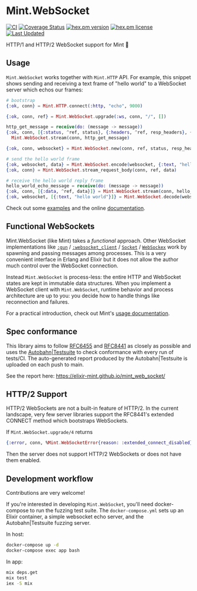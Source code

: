 # Mint.WebSocket

[![CI][ci-badge]][actions]
[![Coverage Status][coverage-badge]][coverage]
[![hex.pm version][hex-version-badge]][hex-package]
[![hex.pm license][hex-licence-badge]][licence]
[![Last Updated][last-updated-badge]][commits]

HTTP/1 and HTTP/2 WebSocket support for Mint 🌱

## Usage

`Mint.WebSocket` works together with `Mint.HTTP` API. For example,
this snippet shows sending and receiving a text frame of "hello world" to a
WebSocket server which echos our frames:

```elixir
# bootstrap
{:ok, conn} = Mint.HTTP.connect(:http, "echo", 9000)

{:ok, conn, ref} = Mint.WebSocket.upgrade(:ws, conn, "/", [])

http_get_message = receive(do: (message -> message))
{:ok, conn, [{:status, ^ref, status}, {:headers, ^ref, resp_headers}, {:done, ^ref}]} =
  Mint.WebSocket.stream(conn, http_get_message)

{:ok, conn, websocket} = Mint.WebSocket.new(conn, ref, status, resp_headers)

# send the hello world frame
{:ok, websocket, data} = Mint.WebSocket.encode(websocket, {:text, "hello world"})
{:ok, conn} = Mint.WebSocket.stream_request_body(conn, ref, data)

# receive the hello world reply frame
hello_world_echo_message = receive(do: (message -> message))
{:ok, conn, [{:data, ^ref, data}]} = Mint.WebSocket.stream(conn, hello_world_echo_message)
{:ok, websocket, [{:text, "hello world"}]} = Mint.WebSocket.decode(websocket, data)
```

Check out some [examples](./examples) and the online [documentation][hex-docs].

## Functional WebSockets

Mint.WebSocket (like Mint) takes a _functional_ approach.
Other WebSocket implementations like
[`:gun`][gun] / [`:websocket_client`][websocket-client] /
[`Socket`][socket] / [`WebSockex`][websockex] work by spawning and
passing messages among processes. This is a very convenient interface in
Erlang and Elixir but it does not allow the author much control over
the WebSocket connection.

Instead `Mint.WebSocket` is process-less: the entire HTTP and WebSocket
states are kept in immutable data structures. When you implement a WebSocket
client with `Mint.WebSocket`, runtime behavior and process architecture
are up to you: you decide how to handle things like reconnection and failures.

For a practical introduction, check out Mint's [usage documentation][mint-usage].

## Spec conformance

This library aims to follow [RFC6455][rfc6455] and [RFC8441][rfc8441] as
closely as possible and uses the [Autobahn|Testsuite][autobahn] to check
conformance with every run of tests/CI. The auto-generated report produced
by the Autobahn|Testsuite is uploaded on each push to main.

See the report here: https://elixir-mint.github.io/mint_web_socket/

## HTTP/2 Support

HTTP/2 WebSockets are not a built-in feature of HTTP/2. In the current
landscape, very few server libraries support the RFC8441's extended CONNECT
method which bootstraps WebSockets.

If `Mint.WebSocket.upgrade/4` returns

```elixir
{:error, conn, %Mint.WebSocketError{reason: :extended_connect_disabled}}
```

Then the server does not support HTTP/2 WebSockets or does not have them
enabled.

## Development workflow

Contributions are very welcome!

If you're interested in developing `Mint.WebSocket`, you'll need docker-compose
to run the fuzzing test suite. The `docker-compose.yml` sets up an Elixir
container, a simple websocket echo server, and the Autobahn|Testsuite fuzzing
server.

In host:

```sh
docker-compose up -d
docker-compose exec app bash
```

In app:

```sh
mix deps.get
mix test
iex -S mix
```

[ci-badge]: https://github.com/elixir-mint/mint_web_socket/workflows/CI/badge.svg
[actions]: https://github.com/elixir-mint/mint_web_socket/actions/workflows/ci.yml
[coverage]: https://coveralls.io/github/elixir-mint/mint_web_socket
[coverage-badge]: https://coveralls.io/repos/github/elixir-mint/mint_web_socket/badge.svg
[hex-version-badge]: https://img.shields.io/hexpm/v/mint_web_socket.svg
[hex-licence-badge]: https://img.shields.io/hexpm/l/mint_web_socket.svg
[hex-package]: https://hex.pm/packages/mint_web_socket
[licence]: https://github.com/elixir-mint/mint_web_socket/blob/main/LICENSE
[last-updated-badge]: https://img.shields.io/github/last-commit/elixir-mint/mint_web_socket.svg
[commits]: https://github.com/elixir-mint/mint_web_socket/commits/main

[hex-docs]: https://hexdocs.pm/mint_web_socket/Mint.WebSocket.html

[gun]: https://github.com/ninenines/gun
[websocket-client]: https://github.com/jeremyong/websocket_client
[socket]: https://github.com/meh/elixir-socket
[websockex]: https://github.com/Azolo/websockex
[mint-usage]: https://github.com/elixir-mint/mint#usage

[rfc6455]: https://datatracker.ietf.org/doc/html/rfc6455
[rfc8441]: https://datatracker.ietf.org/doc/html/rfc8441
[autobahn]: https://github.com/crossbario/autobahn-testsuite
